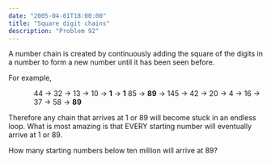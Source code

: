 ```yaml
---
date: "2005-04-01T18:00:00"
title: "Square digit chains"
description: "Problem 92"
---
```


<p>A number chain is created by continuously adding the square of the digits in a number to form a new number until it has been seen before.</p>
<p>For example,</p>
<p style="margin-left:50px;">44 → 32 → 13 → 10 → <b>1</b> → <b>1</b>
85 → <b>89</b> → 145 → 42 → 20 → 4 → 16 → 37 → 58 → <b>89</b></p>
<p>Therefore any chain that arrives at 1 or 89 will become stuck in an endless loop. What is most amazing is that EVERY starting number will eventually arrive at 1 or 89.</p>
<p>How many starting numbers below ten million will arrive at 89?</p>

